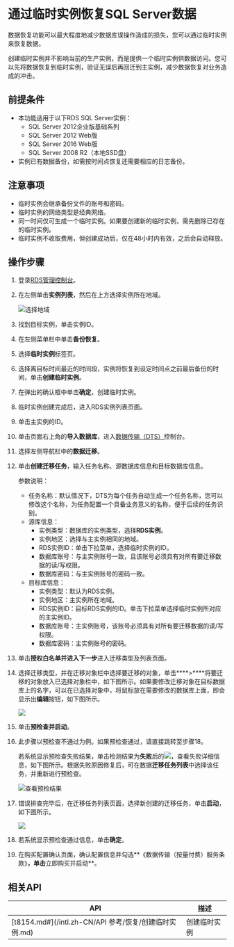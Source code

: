# 通过临时实例恢复SQL Server数据

数据恢复功能可以最大程度地减少数据库误操作造成的损失，您可以通过临时实例来恢复数据。

创建临时实例并不影响当前的生产实例，而是提供一个临时实例供数据访问。您可以先将数据恢复到临时实例，验证无误后再回迁到主实例，减少数据恢复对业务造成的冲击。

## 前提条件

-   本功能适用于以下RDS SQL Server实例：
    -   SQL Server 2012企业版基础系列
    -   SQL Server 2012 Web版
    -   SQL Server 2016 Web版
    -   SQL Server 2008 R2（本地SSD盘）
-   实例已有数据备份，如需按时间点恢复还需要相应的日志备份。

## 注意事项

-   临时实例会继承备份文件的账号和密码。
-   临时实例的网络类型是经典网络。
-   同一时间仅可生成一个临时实例。如果要创建新的临时实例，需先删除已存在的临时实例。
-   临时实例不收取费用，但创建成功后，仅在48小时内有效，之后会自动释放。

## 操作步骤

1.  登录[RDS管理控制台](https://rds.console.aliyun.com/)。
2.  在左侧单击**实例列表**，然后在上方选择实例所在地域。

    ![选择地域](https://static-aliyun-doc.oss-accelerate.aliyuncs.com/assets/img/zh-CN/3074469951/p36543.png)

3.  找到目标实例，单击实例ID。
4.  在左侧菜单栏中单击**备份恢复**。
5.  选择**临时实例**标签页。
6.  选择离目标时间最近的时间段，实例将恢复到设定时间点之前最后备份的时间，单击**创建临时实例**。
7.  在弹出的确认框中单击**确定**，创建临时实例。
8.  临时实例创建完成后，进入RDS实例列表页面。
9.  单击主实例的ID。
10. 单击页面右上角的**导入数据库**，进入[数据传输（DTS）](http://dts.console.aliyun.com/)控制台。
11. 选择左侧导航栏中的**数据迁移**。
12. 单击**创建迁移任务**，输入任务名称、源数据库信息和目标数据库信息。

    参数说明：

    -   任务名称：默认情况下，DTS为每个任务自动生成一个任务名称，您可以修改这个名称，为任务配置一个具备业务意义的名称，便于后续的任务识别。
    -   源库信息：
        -   实例类型：数据库的实例类型，选择**RDS实例**。
        -   实例地区：选择与主实例相同的地域。
        -   RDS实例ID：单击下拉菜单，选择临时实例的ID。
        -   数据库账号：与主实例账号一致，且该账号必须具有对所有要迁移数据的读/写权限。
        -   数据库密码：与主实例账号的密码一致。
    -   目标库信息：
        -   实例类型：默认为RDS实例。
        -   实例地区：主实例所在地域。
        -   RDS实例ID：目标RDS实例的ID。单击下拉菜单选择临时实例所对应的主实例ID。
        -   数据库账号：主实例账号，该账号必须具有对所有要迁移数据的读/写权限。
        -   数据库密码：主实例账号的密码。
13. 单击**授权白名单并进入下一步**进入迁移类型及列表页面。
14. 选择迁移类型，并在迁移对象栏中选择要迁移的对象，单击****\>****将要迁移的对象放入已选择对象栏中，如下图所示。如果要修改迁移对象在目标数据库上的名字，可以在已选择对象中，将鼠标放在需要修改的数据库上面，即会显示出**编辑**按钮，如下图所示。

    ![](http://docs-aliyun.cn-hangzhou.oss.aliyun-inc.com/assets/pic/26207/cn_zh/1496827601510/%E9%80%89%E6%8B%A9%E8%BF%81%E7%A7%BB%E5%AF%B9%E8%B1%A1.png)

15. 单击**预检查并启动**。
16. 此步骤以预检查不通过为例。如果预检查通过，请直接跳转至步骤18。

    若系统显示预检查失败结果，单击检测结果为**失败**后的![](https://static-aliyun-doc.oss-accelerate.aliyuncs.com/assets/img/zh-CN/8013729951/p39847.png)，查看失败详细信息，如下图所示。根据失败原因修复后，可在数据**迁移任务列表**中选择该任务，并重新进行预检查。

    ![查看预检结果](https://static-aliyun-doc.oss-accelerate.aliyuncs.com/assets/img/zh-CN/8013729951/p3951.png)

17. 错误排查完毕后，在迁移任务列表页面，选择新创建的迁移任务，单击**启动**，如下图所示。

    ![](http://docs-aliyun.cn-hangzhou.oss.aliyun-inc.com/assets/pic/26207/cn_zh/1496829072181/rds_newuser_image_025.png)

18. 若系统显示预检查通过信息，单击**确定**。
19. 在购买配置确认页面，确认配置信息并勾选**《数据传输（按量付费）服务条款》**，单击**立即购买并启动**。

## 相关API

|API|描述|
|---|--|
|[t8154.md\#](/intl.zh-CN/API 参考/恢复/创建临时实例.md)|创建临时实例|

